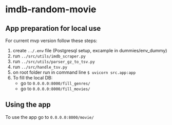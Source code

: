 # imdb-random-movie

## App preparation for local use
For current mvp version follow these steps:
1. create `../.env` file (Postgresql setup, excample in dummies/env_dummy)
2. run `../src/utils/imdb_scraper.py`
2. run `../src/utils/parser_gz_to_tsv.py`
3. run `../src/handle_tsv.py`
4. on root folder run in command line `$ uvicorn src.app:app`
5. To fill the local DB:
   - go to `0.0.0.0:8000/fill_genres/`
   - go to `0.0.0.0:8000/fill_movies/`

## Using the app
To use the app go to `0.0.0.0:8000/movie/`
